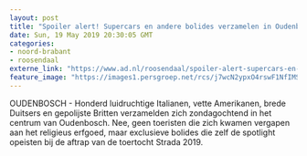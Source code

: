 ```yaml
---
layout: post
title: "Spoiler alert! Supercars en andere bolides verzamelen in Oudenbosch"
date: Sun, 19 May 2019 20:30:05 GMT
categories: 
- noord-brabant 
- roosendaal 
externe_link: "https://www.ad.nl/roosendaal/spoiler-alert-supercars-en-andere-bolides-verzamelen-in-oudenbosch~a21e68fc/"
feature_image: "https://images1.persgroep.net/rcs/j7wcN2ypxO4rswF1NfIMS5KEKoE/diocontent/148786663/_fitwidth/400/?appId=21791a8992982cd8da851550a453bd7f&quality=0.7"
---
```


OUDENBOSCH - Honderd luidruchtige Italianen, vette Amerikanen, brede Duitsers en gepolijste Britten verzamelden zich zondagochtend in het centrum van Oudenbosch. Nee, geen toeristen die zich kwamen vergapen aan het religieus erfgoed, maar exclusieve bolides die zelf de spotlight opeisten bij de aftrap van de toertocht Strada 2019.
